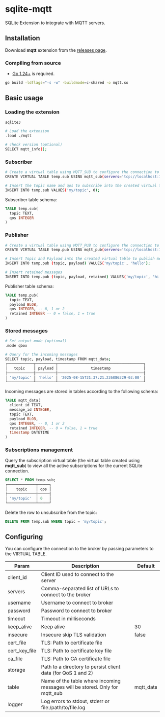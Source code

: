 # sqlite-mqtt
SQLite Extension to integrate with MQTT servers.

## Installation

Download **mqtt** extension from the [releases page](https://github.com/litesql/mqtt/releases).

### Compiling from source

- [Go 1.24+](https://go.dev) is required.

```sh
go build -ldflags="-s -w" -buildmode=c-shared -o mqtt.so
```

## Basic usage

### Loading the extension

```sh
sqlite3

# Load the extension
.load ./mqtt

# check version (optional)
SELECT mqtt_info();
```

### Subscriber

```sh
# Create a virtual table using MQTT_SUB to configure the connection to the broker
CREATE VIRTUAL TABLE temp.sub USING mqtt_sub(servers='tcp://localhost:1883', table=mqtt_data);

# Insert the topic name and qos to subscribe into the created virtual table
INSERT INTO temp.sub VALUES('my/topic', 0);
```

Subscriber table schema:

```sql
TABLE temp.sub(
  topic TEXT,
  qos INTEGER
)
```

### Publisher

```sh
# Create a virtual table using MQTT_PUB to configure the connection to the broker
CREATE VIRTUAL TABLE temp.pub USING mqtt_pub(servers='tcp://localhost:1883');

# Insert Topic and Payload into the created virtual table to publish messages
INSERT INTO temp.pub (topic, payload) VALUES('my/topic', 'hello');

# Insert retained messages
INSERT INTO temp.pub (topic, payload, retained) VALUES('my/topic', 'hi', 1);
```

Publisher table schema:

```sql
TABLE temp.pub(
  topic TEXT,
  payload BLOB,
  qos INTEGER, -- 0, 1 or 2
  retained INTEGER -- 0 = false, 1 = true
)
```

### Stored messages

```sh
# Set output mode (optional)
.mode qbox

# Query for the incoming messages
SELECT topic, payload, timestamp FROM mqtt_data;
┌────────────┬─────────┬───────────────────────────────────────┐
│   topic    │ payload │               timestamp               │
├────────────┼─────────┼───────────────────────────────────────┤
│ 'my/topic' │ 'hello' │ '2025-08-15T21:37:21.236886329-03:00' │
└────────────┴─────────┴───────────────────────────────────────┘

```

Incoming messages are stored in tables according to the following schema:

```sql
TABLE mqtt_data(
  client_id TEXT,
  message_id INTEGER,
  topic TEXT,
  payload BLOB,
  qos INTEGER, -- 0, 1 or 2
  retained INTEGER, -- 0 = false, 1 = true
  timestamp DATETIME
)
```

### Subscriptions management

Query the subscription virtual table (the virtual table created using **mqtt_sub**) to view all the active subscriptions for the current SQLite connection.

```sql
SELECT * FROM temp.sub;
┌─────────────┬─────┐
│    topic    │ qos │
├─────────────┼─────┤
│ 'my/topic'  │ 0   │
└─────────────┴─────┘
```

Delete the row to unsubscribe from the topic:

```sql
DELETE FROM temp.sub WHERE topic = 'my/topic';
```

## Configuring

You can configure the connection to the broker by passing parameters to the VIRTUAL TABLE.

| Param | Description | Default |
|-------|-------------|---------|
| client_id | Client ID used to connect to the server | |
| servers | Comma-separated list of URLs to connect to the broker | |
| username | Username to connect to broker | |
| password | Password to connect to broker | |
| timeout | Timeout in milliseconds | |
|	keep_alive | Keep alive| 30 |
| insecure | Insecure skip TLS validation | false |
| cert_file | TLS: Path to certificate file | |
| cert_key_file | TLS: Path to certificate key file | |
| ca_file | TLS: Path to CA certificate file | |
| storage | Path to a directory to persist client data (for QoS 1 and 2) | |
| table | Name of the table where incoming messages will be stored. Only for mqtt_sub | mqtt_data |
| logger | Log errors to stdout, stderr or file:/path/to/file.log |
